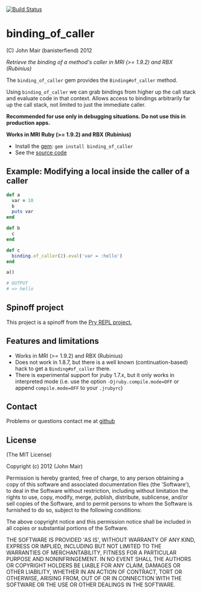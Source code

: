 [![Build Status](https://secure.travis-ci.org/banister/binding_of_caller.png)](http://travis-ci.org/banister/binding_of_caller)

binding_of_caller
===========

(C) John Mair (banisterfiend) 2012

_Retrieve the binding of a method's caller in MRI (>= 1.9.2) and RBX (Rubinius)_

The `binding_of_caller` gem provides the `Binding#of_caller` method.

Using `binding_of_caller` we can grab bindings from higher up the call
stack and evaluate code in that context. Allows access to bindings arbitrarily far up the
call stack, not limited to just the immediate caller.

**Recommended for use only in debugging situations. Do not use this in production apps.**

**Works in MRI Ruby (>= 1.9.2) and RBX (Rubinius)**

* Install the [gem](https://rubygems.org/gems/binding_of_caller): `gem install binding_of_caller`
* See the [source code](http://github.com/banister/binding_of_caller)

Example: Modifying a local inside the caller of a caller
--------

```ruby
def a
  var = 10
  b
  puts var
end

def b
  c
end

def c
  binding.of_caller(2).eval('var = :hello')
end

a()

# OUTPUT
# => hello
```

Spinoff project
-------

This project is a spinoff from the [Pry REPL project.](http://pry.github.com)

Features and limitations
-------------------------

* Works in MRI (>= 1.9.2) and RBX (Rubinius)
* Does not work in 1.8.7, but there is a well known (continuation-based) hack to get a `Binding#of_caller` there.
* There is experimental support for jruby 1.7.x, but it only works in interpreted
mode (i.e. use the option `-Djruby.compile.mode=OFF` or append
`compile.mode=OFF` to your `.jrubyrc`)

Contact
-------

Problems or questions contact me at [github](http://github.com/banister)


License
-------

(The MIT License)

Copyright (c) 2012 (John Mair)

Permission is hereby granted, free of charge, to any person obtaining
a copy of this software and associated documentation files (the
'Software'), to deal in the Software without restriction, including
without limitation the rights to use, copy, modify, merge, publish,
distribute, sublicense, and/or sell copies of the Software, and to
permit persons to whom the Software is furnished to do so, subject to
the following conditions:

The above copyright notice and this permission notice shall be
included in all copies or substantial portions of the Software.

THE SOFTWARE IS PROVIDED 'AS IS', WITHOUT WARRANTY OF ANY KIND,
EXPRESS OR IMPLIED, INCLUDING BUT NOT LIMITED TO THE WARRANTIES OF
MERCHANTABILITY, FITNESS FOR A PARTICULAR PURPOSE AND NONINFRINGEMENT.
IN NO EVENT SHALL THE AUTHORS OR COPYRIGHT HOLDERS BE LIABLE FOR ANY
CLAIM, DAMAGES OR OTHER LIABILITY, WHETHER IN AN ACTION OF CONTRACT,
TORT OR OTHERWISE, ARISING FROM, OUT OF OR IN CONNECTION WITH THE
SOFTWARE OR THE USE OR OTHER DEALINGS IN THE SOFTWARE.
